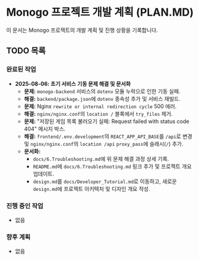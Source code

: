 # Monogo 프로젝트 개발 계획 (PLAN.MD)

이 문서는 Monogo 프로젝트의 개발 계획 및 진행 상황을 기록합니다.

## TODO 목록

### 완료된 작업

*   **2025-08-06: 초기 서비스 기동 문제 해결 및 문서화**
    *   **문제:** `monogo-backend` 서비스의 `dotenv` 모듈 누락으로 인한 기동 실패.
    *   **해결:** `backend/package.json`에 `dotenv` 종속성 추가 및 서비스 재빌드.
    *   **문제:** Nginx `rewrite or internal redirection cycle` 500 에러.
    *   **해결:** `nginx/nginx.conf`의 `location /` 블록에서 `try_files` 제거.
    *   **문제:** "저장된 게임 목록 불러오기 실패: Request failed with status code 404" 메시지 박스.
    *   **해결:** `frontend/.env.development`의 `REACT_APP_API_BASE`를 `/api`로 변경 및 `nginx/nginx.conf`의 `location /api` `proxy_pass`에 슬래시(`/`) 추가.
    *   **문서화:**
        *   `docs/6.Troubleshooting.md`에 위 문제 해결 과정 상세 기록.
        *   `README.md`에 `docs/6.Troubleshooting.md` 링크 추가 및 프로젝트 개요 업데이트.
        *   `design.md`를 `docs/Developer_Tutorial.md`로 이동하고, 새로운 `design.md`에 프로젝트 아키텍처 및 디자인 개요 작성.

### 진행 중인 작업

*   없음

### 향후 계획

*   없음
